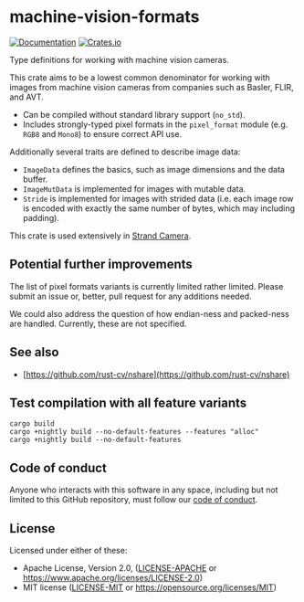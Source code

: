 # machine-vision-formats

[![Documentation](https://docs.rs/machine-vision-formats/badge.svg)](https://docs.rs/machine-vision-formats/)
[![Crates.io](https://img.shields.io/crates/v/machine-vision-formats.svg)](https://crates.io/crates/machine-vision-formats)

Type definitions for working with machine vision cameras.

This crate aims to be a lowest common denominator for working with images
from machine vision cameras from companies such as Basler, FLIR, and AVT.

- Can be compiled without standard library support (`no_std`).
- Includes strongly-typed pixel formats in the `pixel_format` module (e.g.
  `RGB8` and `Mono8`) to ensure correct API use.

Additionally several traits are defined to describe image data:

- `ImageData` defines the basics, such as image dimensions and the data
  buffer.
- `ImageMutData` is implemented for images with mutable data.
- `Stride` is implemented for images with strided data (i.e. each image row
   is encoded with exactly the same number of bytes, which may including
   padding).

This crate is used extensively in [Strand
Camera](https://github.com/strawlab/strand-braid).

## Potential further improvements

The list of pixel formats variants is currently limited rather limited. Please
submit an issue or, better, pull request for any additions needed.

We could also address the question of how endian-ness and packed-ness are
handled. Currently, these are not specified.

## See also

* [https://github.com/rust-cv/nshare](https://github.com/rust-cv/nshare)

## Test compilation with all feature variants

    cargo build
    cargo +nightly build --no-default-features --features "alloc"
    cargo +nightly build --no-default-features

## Code of conduct

Anyone who interacts with this software in any space, including but not limited
to this GitHub repository, must follow our [code of
conduct](code_of_conduct.md).

## License

Licensed under either of these:

 * Apache License, Version 2.0, ([LICENSE-APACHE](LICENSE-APACHE) or
   https://www.apache.org/licenses/LICENSE-2.0)
 * MIT license ([LICENSE-MIT](LICENSE-MIT) or
   https://opensource.org/licenses/MIT)
